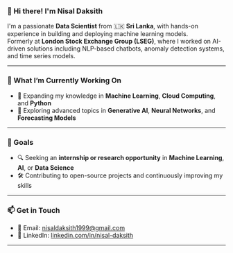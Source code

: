 ### 👋 Hi there! I'm Nisal Daksith

I'm a passionate **Data Scientist** from 🇱🇰 **Sri Lanka**, with hands-on experience in building and deploying machine learning models.  
Formerly at **London Stock Exchange Group (LSEG)**, where I worked on AI-driven solutions including NLP-based chatbots, anomaly detection systems, and time series models.

---

### 🚀 What I’m Currently Working On
- 🌱 Expanding my knowledge in **Machine Learning**, **Cloud Computing**, and **Python**
- 🧠 Exploring advanced topics in **Generative AI**, **Neural Networks**, and **Forecasting Models**

---

### 🎯 Goals
- 🔍 Seeking an **internship or research opportunity** in **Machine Learning**, **AI**, or **Data Science**
- 🛠️ Contributing to open-source projects and continuously improving my skills

---

### 📫 Get in Touch
- 📧 Email: [nisaldaksith1999@gmail.com](mailto:nisaldaksith1999@gmail.com)  
- 💼 LinkedIn: [linkedin.com/in/nisal-daksith](https://www.linkedin.com/in/nisal-daksith/)

---
